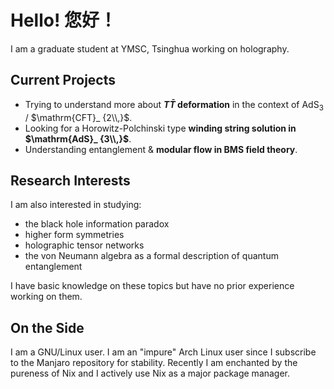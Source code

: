 # Hello! 您好！

I am a graduate student at YMSC, Tsinghua working on holography.

## Current Projects

- Trying to understand more about **$T\bar T$ deformation** in the context of $\mathrm{AdS}_ 3$ / $\mathrm{CFT}_ {2\\,}$.
- Looking for a Horowitz-Polchinski type **winding string solution in $\mathrm{AdS}_ {3\\,}$**.
- Understanding entanglement & **modular flow in BMS field theory**.

## Research Interests

I am also interested in studying:
- the black hole information paradox
- higher form symmetries
- holographic tensor networks
- the von Neumann algebra as a formal description of quantum entanglement

I have basic knowledge on these topics but have no prior experience working on them.

## On the Side

I am a GNU/Linux user. I am an "impure" Arch Linux user since I subscribe to the Manjaro repository for stability.
Recently I am enchanted by the pureness of Nix and I actively use Nix as a major package manager.
